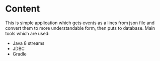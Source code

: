 # Content
This is simple application which gets events as a lines from 
json file and convert them to more understandable form, then
puts to database. Main tools which are used:

- Java 8 streams
- JDBC
- Gradle

